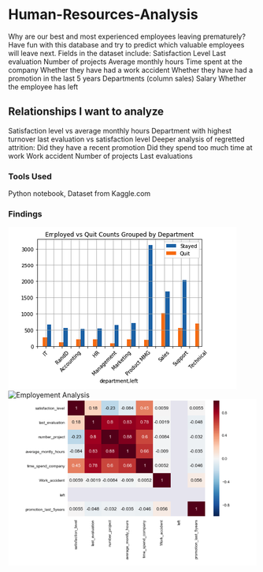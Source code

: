 # Human-Resources-Analysis

Why are our best and most experienced employees leaving prematurely? Have fun with this database and try to predict which valuable employees will leave next. Fields in the dataset include:
Satisfaction Level Last evaluation Number of projects Average monthly hours Time spent at the company Whether they have had a work accident Whether they have had a promotion in the last 5 years Departments (column sales) Salary Whether the employee has left

## Relationships I want to analyze

Satisfaction level vs average monthly hours
Department with highest turnover
last evaluation vs satisfaction level
Deeper analysis of regretted attrition:
Did they have a recent promotion
Did they spend too much time at work
Work accident
Number of projects
Last evaluations

### Tools Used

Python notebook, Dataset from Kaggle.com


### Findings
![Quit Comparisons](https://github.com/Melo21/Human-Resources-Analysis/blob/master/EmployQuit.png)
![Employement Analysis](https://github.com/Melo21/Human-Resources-Analysis/blob/master/Employment%20Analysis.ipynb)
![Correlations Heat Map](https://github.com/Melo21/Human-Resources-Analysis/blob/master/Correlational.png)
